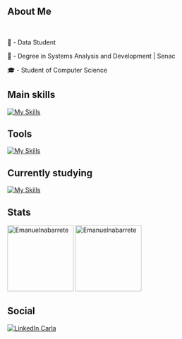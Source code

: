 <h2 aling="left">About Me</h2>
<br>
<p>👦 - Data Student</p>
<p>📲 - Degree in Systems Analysis and Development | Senac </p>
<p>🎓 - Student of Computer Science</p>

<h2 align="left">Main skills</h2>

[![My Skills](https://skillicons.dev/icons?i=python,mysql,java)](https://skillicons.dev)

<h2 align="left">Tools</h2>

[![My Skills](https://skillicons.dev/icons?i=anaconda,vscode,linux,git,github,sklearn,figma,postman,ubuntu)](https://skillicons.dev)

<h2 align="left">Currently studying</h2>

[![My Skills](https://skillicons.dev/icons?i=python,linux,ubuntu,sklearn)](https://skillicons.dev)

<h2 align="left">Stats</h2>
<div align="left">
  <img height="150em" src="https://github-readme-stats.vercel.app/api/top-langs?username=Emanuelnabarrete&show_icons=true&locale=en&layout=compact&bg_color=0d1117&text_color=ffffff" alt="Emanuelnabarrete" />
  <img height="150em" src="https://github-readme-stats.vercel.app/api?username=Emanuelnabarrete&show_icons=true&locale=en&bg_color=0d1117&text_color=ffffff" alt="Emanuelnabarrete" />
</div>

<h2 align="left">Social</h2>
<a href="https://www.linkedin.com/in/emanuelnabarretedesouza/" target="blank">
  <img align="center" src="https://skillicons.dev/icons?i=linkedin" alt="LinkedIn Carla" />
</a>

<br>
</div>









